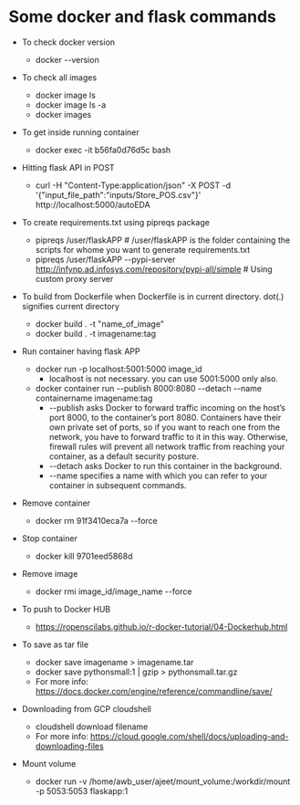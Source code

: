# Some docker and flask commands #

* To check docker version
	* docker --version

* To check all images
	* docker image ls 
	* docker image ls -a
	* docker images

* To get inside running container
	* docker exec -it b56fa0d76d5c bash
	
* Hitting flask API in POST
	* curl -H "Content-Type:application/json" -X POST -d '{"input_file_path":"inputs/Store_POS.csv"}' http://localhost:5000/autoEDA

* To create requirements.txt using pipreqs package
	* pipreqs /user/flaskAPP          # /user/flaskAPP is the folder containing the scripts for whome you want to generate requirements.txt
	* pipreqs /user/flaskAPP --pypi-server http://infynp.ad.infosys.com/repository/pypi-all/simple      # Using custom proxy server

* To build from Dockerfile when Dockerfile is in current directory. dot(.) signifies current directory
	* docker build . -t "name_of_image"
	* docker build . -t imagename:tag     

* Run container having flask APP
	* docker run -p localhost:5001:5000 image_id
		* localhost is not necessary. you can use 5001:5000 only also.
	* docker container run --publish 8000:8080 --detach --name containername imagename:tag
		* --publish asks Docker to forward traffic incoming on the host’s port 8000, to the container’s port 8080. Containers have their own private set of ports, so if you want to reach one from the network, you have to forward traffic to it in this way. Otherwise, firewall rules will prevent all network traffic from reaching your container, as a default security posture.
		* --detach asks Docker to run this container in the background.
		* --name specifies a name with which you can refer to your container in subsequent commands.


* Remove container
	* docker rm 91f3410eca7a --force

* Stop container
	* docker kill 9701eed5868d

* Remove image
	* docker rmi image_id/image_name --force

* To push to Docker HUB
	* https://ropenscilabs.github.io/r-docker-tutorial/04-Dockerhub.html

* To save as tar file
	* docker save imagename > imagename.tar
	* docker save pythonsmall:1 | gzip > pythonsmall.tar.gz
	* For more info: https://docs.docker.com/engine/reference/commandline/save/

* Downloading from GCP cloudshell
	* cloudshell download filename
	* For more info: https://cloud.google.com/shell/docs/uploading-and-downloading-files

* Mount volume
	* docker run -v /home/awb_user/ajeet/mount_volume:/workdir/mount -p 5053:5053 flaskapp:1
